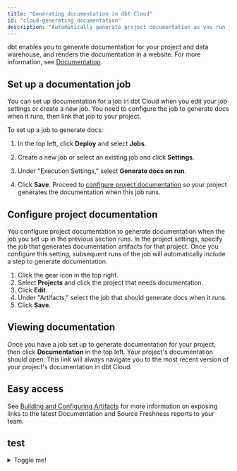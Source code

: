 ```yaml
---
title: "Generating documentation in dbt Cloud"
id: "cloud-generating-documentation"
description: "Automatically generate project documentation as you run jobs."
---
```


dbt enables you to generate documentation for your project and data warehouse, and renders the documentation in a website. For more information, see [Documentation](/docs/building-a-dbt-project/documentation).

## Set up a documentation job

You can set up documentation for a job in dbt Cloud when you edit your job settings or create a new job. You need to configure the job to generate docs when it runs, then link that job to your project.

To set up a job to generate docs:

1. In the top left, click **Deploy** and select **Jobs**.
2. Create a new job or select an existing job and click **Settings**.
3. Under "Execution Settings," select **Generate docs on run**.
   <Lightbox src="/img/docs/dbt-cloud/using-dbt-cloud/documentation-job-execution-settings.png" title="Setting up a job to generate documentation"/>

4. Click **Save**. Proceed to [configure project documentation](#configure-project-documentation) so your project generates the documentation when this job runs.


## Configure project documentation

You configure project documentation to generate documentation when the job you set up in the previous section runs. In the project settings, specify the job that generates documentation artifacts for that project. Once you configure this setting, subsequent runs of the job will automatically include a step to generate documentation.

1. Click the gear icon in the top right.
2. Select **Projects** and click the project that needs documentation.
3. Click **Edit**. 
4. Under "Artifacts," select the job that should generate docs when it runs.
   <Lightbox src="/img/docs/dbt-cloud/using-dbt-cloud/documentation-project-details.png" title="Configuring project documentation"/>
5. Click **Save**.

## Viewing documentation

Once you have a job set up to generate documentation for your project, then click **Documentation** in the top left. Your project's documentation should open. This link will always navigate you to the most recent version of your project's documentation in dbt Cloud.

<Lightbox src="/img/docs/dbt-cloud/using-dbt-cloud/98c05c5-Screen_Shot_2019-02-08_at_9.18.22_PM.png" title="Project documentation"/>

## Easy access

See [Building and Configuring Artifacts](artifacts) for more information on exposing links to the latest Documentation and Source Freshness reports to your team.

## test
<details>
  <summary>Toggle me!</summary>
  <div>
    <div>This is the detailed content</div>
  </div>
</details>
